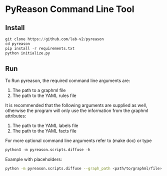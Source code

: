 # PyReason Command Line Tool

## Install
```python
git clone https://github.com/lab-v2/pyreason
cd pyreason
pip install -r requirements.txt
python initialize.py
```

## Run
To Run pyreason, the required command line arguments are:

1. The path to a graphml file
2. The path to the YAML rules file

It is recommended that the following arguments are supplied as well, otherwise the program will only use the information from the graphml attributes:

1. The path to the YAML labels file
2. The path to the YAML facts file

For more optional command line arguments refer to (make doc) or type 
```python
python3 -m pyreason.scripts.diffuse -h
```

Example with placeholders:
```bash
python -m pyreason.scripts.diffuse --graph_path <path/to/graphml/file> --timesteps <Max number of timesteps to run> --rules_yaml_path <path/to/rules.yaml> --facts_yaml_path <path/to/facts.yaml> --labels_yaml_path <path/to/labels.yaml>
```

